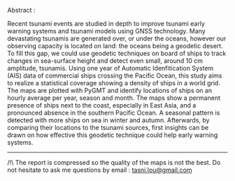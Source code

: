 Abstract :

Recent tsunami events are studied in depth to improve tsunami early warning systems and tsunami
models using GNSS technology. Many devastating tsunamis are generated over, or under the oceans,
however our observing capacity is located on land: the oceans being a geodetic desert. To fill this
gap, we could use geodetic techniques on board of ships to track changes in sea-surface height and
detect even small, around 10 cm amplitude, tsunamis. Using one year of Automatic Idenfitication
System (AIS) data of commercial ships crossing the Pacific Ocean, this study aims to realize a
statistical coverage showing a density of ships in a world grid. The maps are plotted with PyGMT
and identify locations of ships on an hourly average per year, season and month. The maps show a
permanent presence of ships next to the coast, especially in East Asia, and a pronounced absence
in the southern Pacific Ocean. A seasonal pattern is detected with more ships on sea in winter and
autumn. Afterwards, by comparing their locations to the tsunami sources, first insights can be drawn
on how effective this geodetic technique could help early warning systems.
__________________________________________________________________________________________________________________________________________________________________

/!\ The report is compressed so the quality of the maps is not the best.
Do not hesitate to ask me questions by email : tasni.lou@gmail.com
